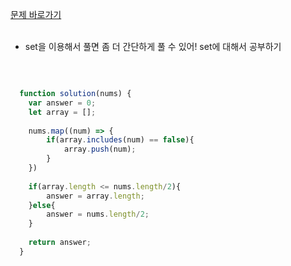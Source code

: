 [문제 바로가기](https://programmers.co.kr/learn/courses/30/lessons/1845)
<br/><br/>

- set을 이용해서 풀면 좀 더 간단하게 풀 수 있어! set에 대해서 공부하기

<br/>

```javascript

  function solution(nums) {
    var answer = 0;
    let array = [];
    
    nums.map((num) => {
        if(array.includes(num) == false){
            array.push(num);
        }
    })
    
    if(array.length <= nums.length/2){
        answer = array.length;
    }else{
        answer = nums.length/2;
    }
    
    return answer;
  }

```
<br/><br/>
